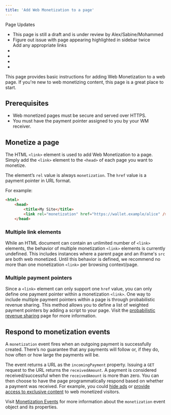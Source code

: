 ```yaml
---
title: 'Add Web Monetization to a page'
---
```


<div class="draft"><div class="title">Page Updates</div><ul><li>This page is still a draft and is under review by Alex/Sabine/Mohammed</li><li>Figure out issue with page appearing highlighted in sidebar twice</li>Add any appropriate links<li></li><li></li><li></li><li></li></ul></div>

This page provides basic instructions for adding Web Monetization to a web page. If you're new to web monetizing content, this page is a great place to start.

## Prerequisites

* Web monetized pages must be secure and served over HTTPS.
* You must have the payment pointer assigned to you by your WM receiver.

## Monetize a page

The HTML `<link>` element is used to add Web Monetization to a page. Simply add the `<link>` element to the `<head>` of each page you want to monetize.

The element’s `rel` value is always `monetization`. The `href` value is a payment pointer in URL format.

For example:

```html
<html>
    <head>
        <title>My Site</title>
        <link rel="monetization" href="https://wallet.example/alice" />
    </head>
```

### Multiple link elements

While an HTML document can contain an unlimited number of `<link>` elements, the behavior of multiple monetization `<link>` elements is currently undefined. This includes instances where a parent page and an iframe's `src` are both web monetized. Until this behavior is defined, we recommend no more than one monetization `<link>` per browsing context/page.

### Multiple payment pointers

Since a `<link>` element can only support one `href` value, you can only define one payment pointer within a monetization `<link>`. One way to include multiple payment pointers within a page is through probabilistic revenue sharing. This method allows you to define a list of weighted payment pointers by adding a script to your page. Visit the [probabilistic revenue sharing](../set-up-probabilistic-revenue-sharing) page for more information.

## Respond to monetization events
A `monetization` event fires when an outgoing payment is successfully created. There’s no guarantee that any payments will follow or, if they do, how often or how large the payments will be. 

The event returns a URL as the `incomingPayment` property. Issuing a `GET` request to the URL returns the `receivedAmount`. A payment is considered received/successful when the `receivedAmount` is more than zero. You can then choose to have the page programmatically respond based on whether a payment was received. For example, you could [hide ads](../hide-ads) or [provide access to exclusive content](../provide-exclusive-content/) to web monetized visitors.

Visit [Monetization Events](/docs/references/monetizationevent/) for more information about the `monetization` event object and its properties.
